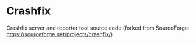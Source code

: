 # Crashfix

Crashfix server and reporter tool source code (forked from SourceForge: https://sourceforge.net/projects/crashfix/)

